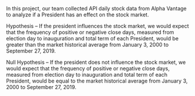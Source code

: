 In this project, our team collected API daily stock data from Alpha Vantage to analyze if a President has an effect on the stock market.

Hypothesis – If the president influences the stock market, we would expect that the frequency of positive or negative close days, measured from election day to inauguration and total term of each President, would be greater than the market historical average from January 3, 2000 to September 27, 2019.

Null Hypothesis – If the president does not influence the stock market, we would expect that the frequency of positive or negative close days, measured from election day to inauguration and total term of each President, would be equal to the market historical average from January 3, 2000 to September 27, 2019.

